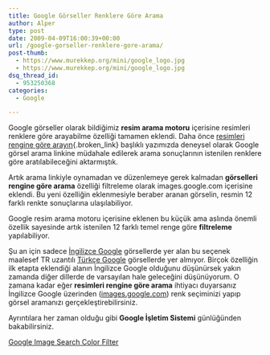 ```yaml
---
title: Google Görseller Renklere Göre Arama
author: Alper
type: post
date: 2009-04-09T16:00:39+00:00
url: /google-gorseller-renklere-gore-arama/
post-thumb:
  - https://www.murekkep.org/mini/google_logo.jpg
  - https://www.murekkep.org/mini/google_logo.jpg
dsq_thread_id:
  - 953250368
categories:
  - Google

---
```

Google görseller olarak bildiğimiz **resim arama motoru** içerisine resimleri renklere göre arayabilme özelliği tamamen eklendi. Daha önce [resimleri rengine göre arayın][1]{.broken_link} başlıklı yazımızda deneysel olarak Google görsel arama linkine müdahale edilerek arama sonuçlarının istenilen renklere göre aratılabileceğini aktarmıştık. 

Artık arama linkiyle oynamadan ve düzenlemeye gerek kalmadan **görselleri rengine göre arama** özelliği filtreleme olarak images.google.com içerisine eklendi. Bu yeni özelliğin eklenmesiyle beraber aranan görselin, resmin 12 farklı renkte sonuçlarına ulaşılabiliyor. <!--more-->

Google resim arama motoru içerisine eklenen bu küçük ama aslında önemli özellik sayesinde artık istenilen 12 farklı temel renge göre **filtreleme** yapılabiliyor. 

Şu an için sadece [İngilizce Google][2] görsellerde yer alan bu seçenek maalesef TR uzantılı [Türkçe Google][3] görsellerde yer almıyor. Birçok özelliğin ilk etapta eklendiği alanın İngilizce Google olduğunu düşünürsek yakın zamanda diğer dillerde de varsayılan hale geleceğini düşünüyorum. O zamana kadar eğer **resimleri rengine göre arama** ihtiyacı duyarsanız İngilizce Google üzerinden ([images.google.com][4]) renk seçiminizi yapıp görsel aramanızı gerçekleştirebilirsiniz. 

Ayrıntılara her zaman olduğu gibi **Google İşletim Sistemi** günlüğünden bakabilirsiniz. 

[Google Image Search Color Filter][5]

 [1]: https://www.murekkep.org/resimleri-rengine-gore-arayin-1591
 [2]: https://google.com
 [3]: https://google.com.tr
 [4]: https://images.google.com/
 [5]: https://googlesystem.blogspot.com/2009/04/google-image-search-color-filter.html